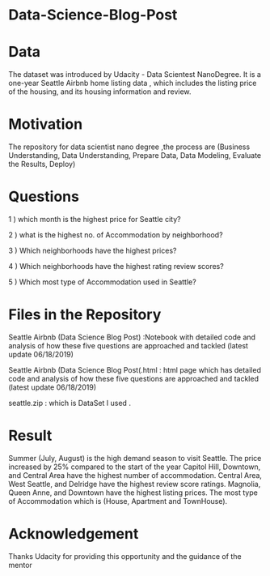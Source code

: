 # Data-Science-Blog-Post
# Data
The dataset was introduced by Udacity - Data Scientest NanoDegree. It is a one-year Seattle Airbnb home listing data , which includes the listing price of the housing, and its housing information and review.
# Motivation
The repository for data scientist nano degree ,the process are (Business Understanding, Data Understanding, Prepare Data, Data Modeling, Evaluate the Results, Deploy)
# Questions
1 ) which month is the highest price for Seattle city?

2 ) what is the highest no. of Accommodation by neighborhood?

3 ) Which neighborhoods have the highest prices?

4 ) Which neighborhoods have the highest rating review scores?

5 ) Which most type of Accommodation used in Seattle?

# Files in the Repository

Seattle Airbnb (Data Science Blog Post) :Notebook with detailed code and analysis of how these five questions are approached and tackled (latest update 06/18/2019)

Seattle Airbnb (Data Science Blog Post(.html : html page which has detailed code and analysis of how these five questions are approached and tackled (latest update 06/18/2019)

seattle.zip : which is DataSet I used .

# Result
Summer (July, August) is the high demand season to visit Seattle. The price increased by 25% compared to the start of the year
Capitol Hill, Downtown, and Central Area have the highest number of accommodation.
Central Area, West Seattle, and Delridge have the highest review score ratings.
Magnolia, Queen Anne, and Downtown have the highest listing prices.
The most type of Accommodation which is (House, Apartment and TownHouse).

# Acknowledgement
Thanks Udacity for providing this opportunity and the guidance of the mentor
